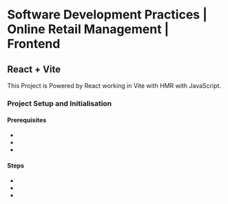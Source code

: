 # Software Development Practices | Online Retail Management | Frontend

## React + Vite

This Project is Powered by React working in Vite with HMR with JavaScript.

### Project Setup and Initialisation

#### Prerequisites

-
-
-

#### Steps

-
-
-
